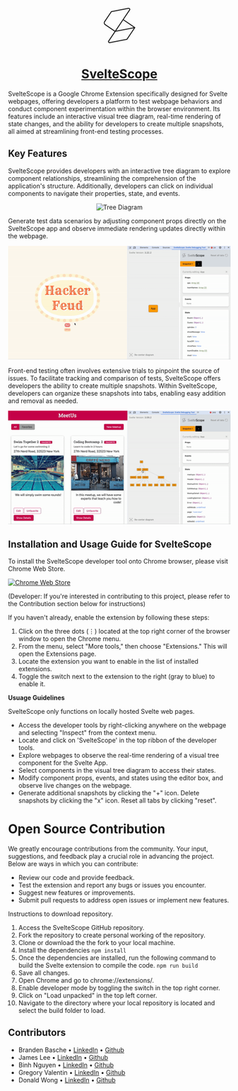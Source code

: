 
<p align="center">
  <svg class="logo-svg" xmlns="http://www.w3.org/2000/svg" width="100" height="100" viewBox="0 0 48 48">
    <path fill="none" stroke="currentColor" stroke-linecap="round" stroke-linejoin="round" d="m28.072 17.405l7.05-10.424c.584-.864-.168-2.002-1.192-1.805L15.308 8.773L7.993 19.589a2.352 2.352 0 0 0 .63 3.266l10.817 7.314l21.397-4.132l-8.633 12.765l-18.622 3.596c-1.024.198-1.776-.941-1.192-1.805l7.05-10.424l8.632-12.764l12.765 8.632" />
  </svg>
</p>
<h1 align="center"><a href="https://www.sveltescope.com">SvelteScope</a></h1>


SvelteScope is a Google Chrome Extension specifically designed for Svelte webpages, offering developers a platform to test webpage behaviors and conduct component experimentation within the browser environment. Its features include an interactive visual tree diagram, real-time rendering of state changes, and the ability for developers to create multiple snapshots, all aimed at streamlining front-end testing processes.

## Key Features

SvelteScope provides developers with an interactive tree diagram to explore component relationships, streamlining the comprehension of the application's structure. Additionally, developers can click on individual components to navigate their properties, state, and events.

<p align="center">
  <img src="./assets/treediagram.gif" alt="Tree Diagram">
</p>


Generate test data scenarios by adjusting component props directly on the SvelteScope app and observe immediate rendering updates directly within the webpage.

<p align="center">
  <img src="./assets/propchanges.gif" alt="Editor Box">
</p>


Front-end testing often involves extensive trials to pinpoint the source of issues. To facilitate tracking and comparison of tests, SvelteScope offers developers the ability to create multiple snapshots. Within SvelteScope, developers can organize these snapshots into tabs, enabling easy addition and removal as needed.

<p align="center">
  <img src="./assets/tabs.gif" alt="Snapshot">
</p>


## Installation and Usage Guide for SvelteScope

To install the SvelteScope developer tool onto Chrome browser, please visit Chrome Web Store. 

<a href="https://chromewebstore.google.com/">
	<picture>
		<source media="(prefers-color-scheme: dark)" srcset="https://storage.googleapis.com/web-dev-uploads/image/WlD8wC6g8khYWPJUsQceQkhXSlv1/UV4C4ybeBTsZt43U4xis.png">
		<img alt="Chrome Web Store" src="https://storage.googleapis.com/web-dev-uploads/image/WlD8wC6g8khYWPJUsQceQkhXSlv1/tbyBjqi7Zu733AAKA5n4.png">
	</picture>
</a>

(Developer: If you're interested in contributing to this project, please refer to the Contribution section below for instructions)


If you haven't already, enable the extension by following these steps:
1. Click on the three dots (⋮) located at the top right corner of the browser window to open the Chrome menu.		
2. From the menu, select "More tools," then choose "Extensions." This will open the Extensions page.
3. Locate the extension you want to enable in the list of installed extensions.
4. Toggle the switch next to the extension to the right (gray to blue) to enable it.


**Usuage Guidelines**

SvelteScope only functions on locally hosted Svelte web pages.
* Access the developer tools by right-clicking anywhere on the webpage and selecting "Inspect" from the context menu.
* Locate and click on 'SvelteScope' in the top ribbon of the developer tools.
* Explore webpages to observe the real-time rendering of a visual tree component for the Svelte App.
* Select components in the visual tree diagram to access their states.
* Modify component props, events, and states using the editor box, and observe live changes on the webpage.
* Generate additional snapshots by clicking the "+" icon. Delete snapshots by clicking the "x" icon. Reset all tabs by clicking "reset".


# Open Source Contribution

We greatly encourage contributions from the community. Your input, suggestions, and feedback play a crucial role in advancing the project. Below are ways in which you can contribute:

- Review our code and provide feedback.
- Test the extension and report any bugs or issues you encounter.
- Suggest new features or improvements.
- Submit pull requests to address open issues or implement new features.

Instructions to download repository.

1. Access the SvelteScope GitHub repository. 
2. Fork the repository to create personal working of the repository.
3. Clone or download the the fork to your local machine.
4. Install the dependencies
``` npm install ```
5. Once the dependencies are installed, run the following command to build the Svelte extension to compile the code.
``` npm run build ```
6. Save all changes.
7. Open Chrome and go to chrome://extensions/.
7. Enable developer mode by toggling the switch in the top right corner.
8. Click on "Load unpacked" in the top left corner.
9. Navigate to the directory where your local repository is located and select the build folder to load.

## Contributors

- Branden Basche • [LinkedIn](https://www.linkedin.com/in/brandenbasche/) • [Github](https://github.com/brandenrbasche)
- James Lee • [LinkedIn](https://www.linkedin.com/in/james-lee-a7b2842b6/) • [Github](https://github.com/alphajames258)
- Binh Nguyen • [LinkedIn](https://www.linkedin.com/in/binh-nguyen-a07731101/) • [Github](https://github.com/binhnguyen96/)
- Gregory Valentin • [LinkedIn](https://www.linkedin.com/in/gregory-valentin-a389b3221/) • [Github](https://github.com/punkygreg)
- Donald Wong  • [LinkedIn](https://www.linkedin.com/in/donald-wong-93702931) • [Github](https://github.com/dwong92)
